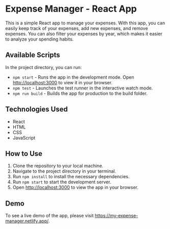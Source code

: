 <div>
  <h1>Expense Manager - React App</h1>
  <p>
    This is a simple React app to manage your expenses. With this app, you can easily keep track of your expenses, add new expenses, and remove expenses. You can also filter your expenses by year, which makes it easier to analyze your spending habits.
  </p>
  
</div>
<div>
  <h2>Available Scripts</h2>
  <p>
    In the project directory, you can run:
  </p>
  <ul>
    <li><code>npm start</code> - Runs the app in the development mode. Open <a href="http://localhost:3000">http://localhost:3000</a> to view it in your browser.</li>
    <li><code>npm test</code> - Launches the test runner in the interactive watch mode.</li>
    <li><code>npm run build</code> - Builds the app for production to the build folder.</li>
  </ul>
</div>
<div>
  <h2>Technologies Used</h2>
  <ul>
    <li>React</li>
    <li>HTML</li>
    <li>CSS</li>
    <li>JavaScript</li>
  </ul>
</div>
<div>
  <h2>How to Use</h2>
  <ol>
    <li>Clone the repository to your local machine.</li>
    <li>Navigate to the project directory in your terminal.</li>
    <li>Run <code>npm install</code> to install the necessary dependencies.</li>
    <li>Run <code>npm start</code> to start the development server.</li>
    <li>Open <a href="http://localhost:3000">http://localhost:3000</a> to view the app in your browser.</li>
  </ol>
</div>
<div>
  <h2>Demo</h2>
  <p>
    To see a live demo of the app, please visit <a href="https://my-expense-manager.netlify.app/">https://my-expense-manager.netlify.app/</a>.
  </p>
</div>
